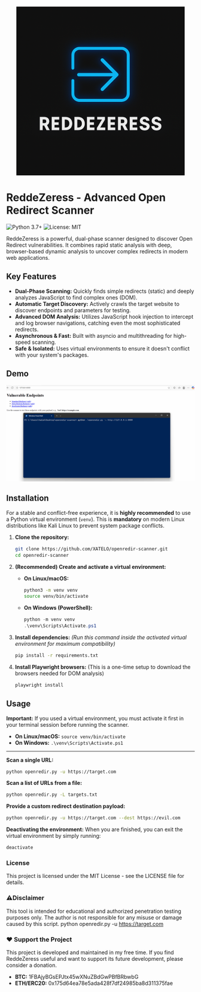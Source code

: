 <p align="center">
  <img src="logo.png" alt="ReddeZeress Logo" width="450"/>
</p>

# ReddeZeress - Advanced Open Redirect Scanner

![Python 3.7+](https://img.shields.io/badge/python-3.7+-blue.svg)
![License: MIT](https://img.shields.io/badge/License-MIT-yellow.svg)

ReddeZeress is a powerful, dual-phase scanner designed to discover Open Redirect vulnerabilities. It combines rapid static analysis with deep, browser-based dynamic analysis to uncover complex redirects in modern web applications.

## Key Features

-   **Dual-Phase Scanning:** Quickly finds simple redirects (static) and deeply analyzes JavaScript to find complex ones (DOM).
-   **Automatic Target Discovery:** Actively crawls the target website to discover endpoints and parameters for testing.
-   **Advanced DOM Analysis:** Utilizes JavaScript hook injection to intercept and log browser navigations, catching even the most sophisticated redirects.
-   **Asynchronous & Fast:** Built with asyncio and multithreading for high-speed scanning.
-   **Safe & Isolated:** Uses virtual environments to ensure it doesn't conflict with your system's packages.

## Demo

![Demo](demo.gif)

## Installation

For a stable and conflict-free experience, it is **highly recommended** to use a Python virtual environment (`venv`). This is **mandatory** on modern Linux distributions like Kali Linux to prevent system package conflicts.

1.  **Clone the repository:**
    ```bash
    git clone https://github.com/XATELO/openredir-scanner.git
    cd openredir-scanner
    ```

2.  **(Recommended) Create and activate a virtual environment:**
    *   **On Linux/macOS:**
        ```bash
        python3 -m venv venv
        source venv/bin/activate
        ```
    *   **On Windows (PowerShell):**
        ```powershell
        python -m venv venv
        .\venv\Scripts\Activate.ps1
        ```

3.  **Install dependencies:**
    *(Run this command inside the activated virtual environment for maximum compatibility)*
    ```bash
    pip install -r requirements.txt
    ```

4.  **Install Playwright browsers:**
    (This is a one-time setup to download the browsers needed for DOM analysis)
    ```bash
    playwright install
    ```

## Usage

**Important:** If you used a virtual environment, you must activate it first in your terminal session before running the scanner.

*   **On Linux/macOS:** `source venv/bin/activate`
*   **On Windows:** `.\venv\Scripts\Activate.ps1`

---

**Scan a single URL:**
```bash
python openredir.py -u https://target.com
```

**Scan a list of URLs from a file:**
```bash
python openredir.py -L targets.txt
```

**Provide a custom redirect destination payload:**
```bash
python openredir.py -u https://target.com --dest https://evil.com
```

**Deactivating the environment:**
When you are finished, you can exit the virtual environment by simply running:
```bash
deactivate
```

### License
This project is licensed under the MIT License - see the LICENSE file for details.

### ⚠️Disclaimer
This tool is intended for educational and authorized penetration testing purposes only. The author is not responsible for any misuse or damage caused by this script.
python openredir.py -u https://target.com

### ❤️ Support the Project
This project is developed and maintained in my free time. If you find ReddeZeress useful and want to support its future development, please consider a donation.

- **BTC:** 1FBAjyBGsEPJtx45wXNuZBdGwPBfBRbwbG
- **ETH/ERC20:** 0x175d64ea78e5ada428f7df24985ba8d311375fae